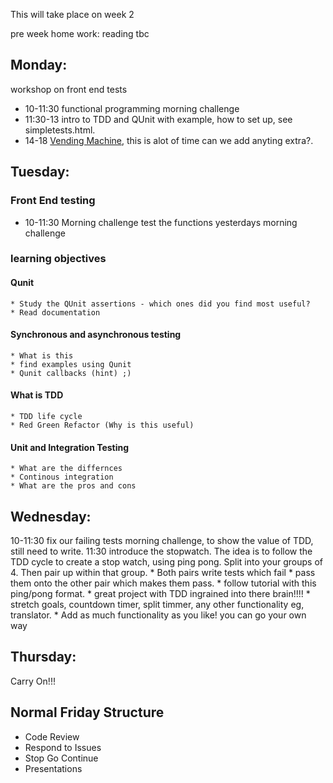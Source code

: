 This will take place on week 2

pre week home work:
reading tbc

## Monday:
workshop on front end tests
  * 10-11:30 functional programming morning challenge 
  * 11:30-13 intro to TDD and QUnit with example, how to set up, see simpletests.html.
  * 14-18 [Vending Machine](https://github.com/dwyl/learn-tdd), this is alot of time can we add anyting extra?. 

## Tuesday:
### Front End testing
  * 10-11:30 Morning challenge test the functions yesterdays morning challenge
  
### learning objectives
#### Qunit
    * Study the QUnit assertions - which ones did you find most useful? 
    * Read documentation
  
#### Synchronous and asynchronous testing
    * What is this
    * find examples using Qunit
    * Qunit callbacks (hint) ;)
  
#### What is TDD
    * TDD life cycle
    * Red Green Refactor (Why is this useful)
    
  
#### Unit and Integration Testing
    * What are the differnces
    * Continous integration 
    * What are the pros and cons

 
## Wednesday:
  10-11:30 fix our failing tests morning challenge, to show the value of TDD, still need to write. 
  11:30 introduce the stopwatch. The idea is to follow the TDD cycle to create a stop watch, using ping pong.
  Split into your groups of 4. Then pair up within that group. 
    * Both pairs write tests which fail 
    * pass them onto the other pair which makes them pass.
    * follow tutorial with this ping/pong format. 
    * great project with TDD ingrained into there brain!!!!
    * stretch goals, countdown timer, split timmer, any other functionality eg, translator.
    * Add as much functionality as you like! you can go your own way

## Thursday:
  Carry On!!!
  
## Normal Friday Structure
  * Code Review
  * Respond to Issues
  * Stop Go Continue
  * Presentations
